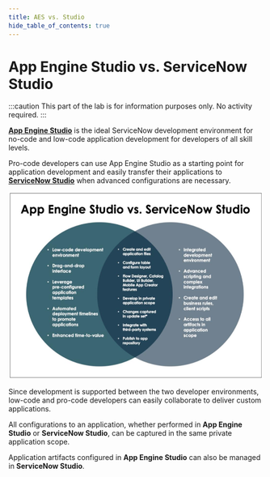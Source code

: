```yaml
---
title: AES vs. Studio
hide_table_of_contents: true
---
```


# App Engine Studio vs. ServiceNow Studio

:::caution
This part of the lab is for information purposes only. No activity required.
:::

**[App Engine Studio](https://docs.servicenow.com/csh?topicname=aes-overview.html&version=latest)** is the ideal ServiceNow development environment for no-code and low-code application development for developers of all skill levels. 

Pro-code developers can use App Engine Studio as a starting point for application development and easily transfer their applications to **[ServiceNow Studio](https://docs.servicenow.com/csh?topicname=c_ServiceNowStudio.html&version=latest)** when advanced configurations are necessary. 

![relative](../assets/images/2023-07-07-11-43-24.png)

Since development is supported between the two developer environments, low-code and pro-code developers can easily collaborate to deliver custom applications.

All configurations to an application, whether performed in **App Engine Studio** or **ServiceNow Studio**, can be captured in the same private application scope. 

Application artifacts configured in **App Engine Studio** can also be managed in **ServiceNow Studio**.

